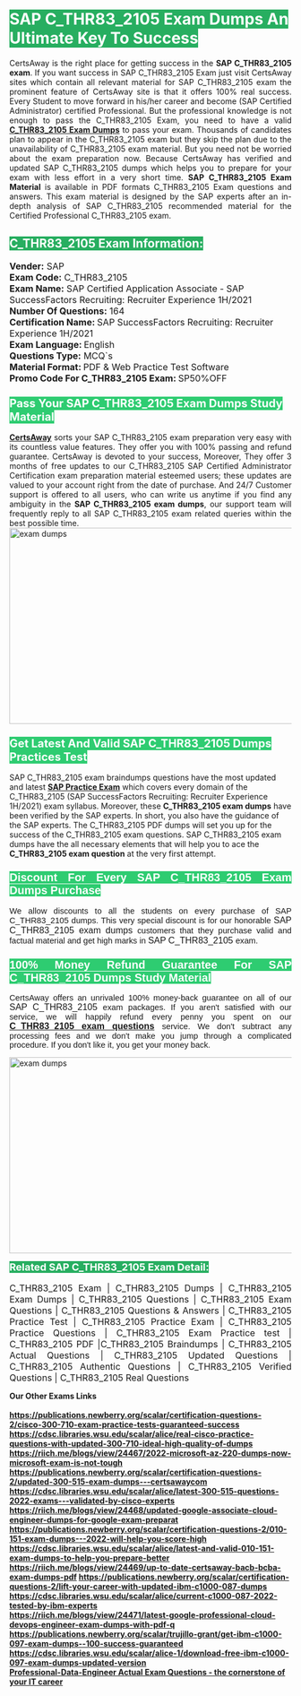 <h1><span style="color:#ffffff"><strong><span style="background-color:#27ae60">SAP C_THR83_2105 Exam Dumps An Ultimate Key To Success</span></strong></span></h1> <div style="text-align:justify">CertsAway is the right place for getting success in the <strong>SAP C_THR83_2105 exam</strong>. If you want success in SAP C_THR83_2105 Exam just visit CertsAway sites which contain all relevant material for SAP C_THR83_2105 exam the prominent feature of CertsAway site is that it offers 100% real success. Every Student to move forward in his/her career and become (SAP Certified Administrator) certified Professional. But the professional knowledge is not enough to pass the C_THR83_2105 Exam, you need to have a valid <a href="https://www.certsaway.com/sap/c_thr83_2105-exam-dumps"><strong>C_THR83_2105 Exam Dumps</strong></a> to pass your exam. Thousands of candidates plan to appear in the C_THR83_2105 exam but they skip the plan due to the unavailability of C_THR83_2105 exam material. But you need not be worried about the exam preparation now. Because CertsAway has verified and updated SAP C_THR83_2105 dumps which helps you to prepare for your exam with less effort in a very short time. <strong>SAP C_THR83_2105 Exam Material</strong> is available in PDF formats C_THR83_2105 Exam questions and answers. This exam material is designed by the SAP experts after an in-depth analysis of SAP C_THR83_2105 recommended material for the Certified Professional C_THR83_2105 exam.</div> <h2 style="text-align:justify"><span style="color:#ffffff"><span style="background-color:#27ae60">C_THR83_2105 Exam Information:</span></span></h2> <p><span style="font-size:16px"><strong>Vender:</strong> SAP<br /> <strong>Exam Code:</strong> C_THR83_2105<br /> <strong>Exam Name:</strong> SAP Certified Application Associate - SAP SuccessFactors Recruiting: Recruiter Experience 1H/2021<br /> <strong>Number Of Questions:</strong> 164<br /> <strong>Certification Name: </strong>SAP SuccessFactors Recruiting: Recruiter Experience 1H/2021<br /> <strong>Exam Language: </strong>English<br /> <strong>Questions Type:</strong> MCQ`s<br /> <strong>Material Format: </strong>PDF & Web Practice Test Software<br /> <strong>Promo Code For C_THR83_2105 Exam: </strong>SP50%OFF</span></p> <h3><span style="font-size:20px"><span style="color:#ffffff"><strong><span style="background-color:#2ecc71">Pass Your SAP C_THR83_2105 Exam Dumps Study Material</span></strong></span></span></h3> <div style="text-align:justify"><a href=" https://www.certsaway.com/"><strong>CertsAway</strong></a> sorts your SAP C_THR83_2105 exam preparation very easy with its countless value features. They offer you with 100% passing and refund guarantee. CertsAway is devoted to your success, Moreover, They offer 3 months of free updates to our C_THR83_2105 SAP Certified Administrator Certification exam preparation material esteemed users; these updates are valued to your account right from the date of purchase. And 24/7 Customer support is offered to all users, who can write us anytime if you find any ambiguity in the <strong>SAP C_THR83_2105 exam dumps</strong>, our support team will frequently reply to all SAP C_THR83_2105 exam related queries within the best possible time.</div> <div style="text-align:justify"> </div> <div style="text-align:justify"><a href="https://www.certsaway.com/sap/c_thr83_2105-exam-dumps" rel="no-follow"><img alt="exam dumps" src="https://www.certcollections.com/uploads/content/certsaway.png" style="height:350px; width:750px" /></a></div> <h3><span style="font-size:20px"><span style="color:#ffffff"><strong><span style="background-color:#2ecc71">Get Latest And Valid SAP C_THR83_2105 Dumps Practices Test</span></strong></span></span></h3> <p>SAP C_THR83_2105 exam braindumps questions have the most updated and latest <a href="https://www.certsaway.com/sap-questions"><strong>SAP Practice Exam</strong></a> which covers every domain of the C_THR83_2105 (SAP SuccessFactors Recruiting: Recruiter Experience 1H/2021) exam syllabus. Moreover, these <strong>C_THR83_2105 exam dumps</strong> have been verified by the SAP experts. In short, you also have the guidance of the SAP experts. The C_THR83_2105 PDF dumps will set you up for the success of the C_THR83_2105 exam questions. SAP C_THR83_2105 exam dumps have the all necessary elements that will help you to ace the <strong>C_THR83_2105 exam question</strong> at the very first attempt.</p> <h3 style="text-align:justify"><span style="font-size:20px"><span style="color:#ffffff"><strong><span style="font-family:Calibri,sans-serif"><span style="background-color:#2ecc71">Discount For Every </span><span style="background-color:#2ecc71">SAP C_THR83_2105 Exam</span><span style="background-color:#2ecc71"> Dumps Purchase</span></span></strong></span></span></h3> <div style="text-align:justify"> <p><span style="font-size:11pt"><span style="font-family:Calibri,sans-serif">We allow discounts to all the students on every purchase of SAP C_THR83_2105 dumps. This very special discount is for our honorable <span style="font-size:12.0pt"><span style="background-color:white">SAP C_THR83_2105 exam dumps </span></span>customers that they purchase valid and factual material and get high marks in <span style="font-size:12.0pt"><span style="background-color:white">SAP C_THR83_2105 </span></span>exam. </span></span></p> <h3><span style="font-size:20px"><span style="color:#ffffff"><strong><span style="font-family:Calibri,sans-serif"><span style="background-color:#2ecc71">100% Money Refund Guarantee For </span><span style="background-color:#2ecc71">SAP C_THR83_2105 Dumps Study Material</span></span></strong></span></span></h3> <p><span style="font-size:11pt"><span style="font-family:Calibri,sans-serif">CertsAway offers an unrivaled 100% money-back guarantee on all of our <span style="font-size:12.0pt"><span style="background-color:white">SAP C_THR83_2105 </span></span>exam packages. If you aren't satisfied with our service, we will happily refund every penny you spent on our <span style="font-size:12.0pt"><span style="background-color:white"><a href="https://www.certsaway.com/sap/c_thr83_2105-exam-dumps"><strong>C_THR83_2105 exam questions</strong></a> </span></span>service. We don't subtract any processing fees and we don't make you jump through a complicated procedure. If you don't like it, you get your money back.</span></span></p> <p><a href="https://www.certsaway.com/sap/c_thr83_2105-exam-dumps" rel="no-follow"><img alt="exam dumps" src="https://www.certcollections.com/uploads/content/certsaway_(2)2.png" style="height:350px; width:750px" /></a></p> <p><span style="color:#ffffff"><strong><span style="font-size:18px"><span style="background-color:#27ae60">Related SAP C_THR83_2105 Exam Detail:</span></span></strong></span><br /> <br /> <span style="font-size:16px">C_THR83_2105 Exam | C_THR83_2105 Dumps | C_THR83_2105 Exam Dumps | C_THR83_2105 Questions | C_THR83_2105 Exam Questions | C_THR83_2105 Questions & Answers | C_THR83_2105 Practice Test | C_THR83_2105 Practice Exam | C_THR83_2105 Practice Questions | C_THR83_2105 Exam Practice test | C_THR83_2105 PDF |C_THR83_2105 Braindumps | C_THR83_2105 Actual Questions | C_THR83_2105 Updated Questions | C_THR83_2105 Authentic Questions | C_THR83_2105 Verified Questions | C_THR83_2105 Real Questions</span></p> </div>	<b> Our Other Exams Links<br><br>
  <a href='https://publications.newberry.org/scalar/certification-questions-2/cisco-300-710-exam-practice-tests-guaranteed-success' >https://publications.newberry.org/scalar/certification-questions-2/cisco-300-710-exam-practice-tests-guaranteed-success</a><br><a href='https://cdsc.libraries.wsu.edu/scalar/alice/real-cisco-practice-questions-with-updated-300-710-ideal-high-quality-of-dumps' >https://cdsc.libraries.wsu.edu/scalar/alice/real-cisco-practice-questions-with-updated-300-710-ideal-high-quality-of-dumps</a><br><a href='https://riich.me/blogs/view/24467/2022-microsoft-az-220-dumps-now-microsoft-exam-is-not-tough' >https://riich.me/blogs/view/24467/2022-microsoft-az-220-dumps-now-microsoft-exam-is-not-tough</a>
<a href='https://publications.newberry.org/scalar/certification-questions-2/updated-300-515-exam-dumps---certsawaycom' >https://publications.newberry.org/scalar/certification-questions-2/updated-300-515-exam-dumps---certsawaycom</a><br><a href='https://cdsc.libraries.wsu.edu/scalar/alice/latest-300-515-questions-2022-exams---validated-by-cisco-experts' >https://cdsc.libraries.wsu.edu/scalar/alice/latest-300-515-questions-2022-exams---validated-by-cisco-experts</a><br><a href='https://riich.me/blogs/view/24468/updated-google-associate-cloud-engineer-dumps-for-google-exam-preparat' >https://riich.me/blogs/view/24468/updated-google-associate-cloud-engineer-dumps-for-google-exam-preparat</a>
<a href='https://publications.newberry.org/scalar/certification-questions-2/010-151-exam-dumps---2022-will-help-you-score-high' >https://publications.newberry.org/scalar/certification-questions-2/010-151-exam-dumps---2022-will-help-you-score-high</a><br><a href='https://cdsc.libraries.wsu.edu/scalar/alice/latest-and-valid-010-151-exam-dumps-to-help-you-prepare-better' >https://cdsc.libraries.wsu.edu/scalar/alice/latest-and-valid-010-151-exam-dumps-to-help-you-prepare-better</a><br><a href='https://riich.me/blogs/view/24469/up-to-date-certsaway-bacb-bcba-exam-dumps-pdf' >https://riich.me/blogs/view/24469/up-to-date-certsaway-bacb-bcba-exam-dumps-pdf</a>
<a href='https://publications.newberry.org/scalar/certification-questions-2/lift-your-career-with-updated-ibm-c1000-087-dumps' >https://publications.newberry.org/scalar/certification-questions-2/lift-your-career-with-updated-ibm-c1000-087-dumps</a><br><a href='https://cdsc.libraries.wsu.edu/scalar/alice/current-c1000-087-2022-tested-by-ibm-experts' >https://cdsc.libraries.wsu.edu/scalar/alice/current-c1000-087-2022-tested-by-ibm-experts</a><br><a href='https://riich.me/blogs/view/24471/latest-google-professional-cloud-devops-engineer-exam-dumps-with-pdf-q' >https://riich.me/blogs/view/24471/latest-google-professional-cloud-devops-engineer-exam-dumps-with-pdf-q</a>
<a href='https://publications.newberry.org/scalar/trujillo-grant/get-ibm-c1000-097-exam-dumps--100-success-guaranteed' >https://publications.newberry.org/scalar/trujillo-grant/get-ibm-c1000-097-exam-dumps--100-success-guaranteed</a><br><a href='https://cdsc.libraries.wsu.edu/scalar/alice-1/download-free-ibm-c1000-097-exam-dumps-updated-version' >https://cdsc.libraries.wsu.edu/scalar/alice-1/download-free-ibm-c1000-097-exam-dumps-updated-version</a><br><a href='Professional-Data-Engineer Actual Exam Questions - the cornerstone of your IT career' >Professional-Data-Engineer Actual Exam Questions - the cornerstone of your IT career</a>
